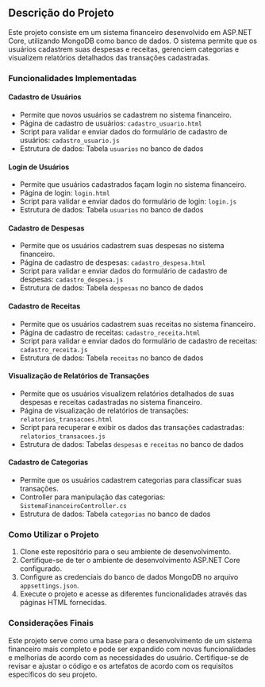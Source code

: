 ## Descrição do Projeto

Este projeto consiste em um sistema financeiro desenvolvido em ASP.NET Core, utilizando MongoDB como banco de dados. O sistema permite que os usuários cadastrem suas despesas e receitas, gerenciem categorias e visualizem relatórios detalhados das transações cadastradas.

### Funcionalidades Implementadas

#### Cadastro de Usuários
- Permite que novos usuários se cadastrem no sistema financeiro.
- Página de cadastro de usuários: `cadastro_usuario.html`
- Script para validar e enviar dados do formulário de cadastro de usuários: `cadastro_usuario.js`
- Estrutura de dados: Tabela `usuarios` no banco de dados

#### Login de Usuários
- Permite que usuários cadastrados façam login no sistema financeiro.
- Página de login: `login.html`
- Script para validar e enviar dados do formulário de login: `login.js`
- Estrutura de dados: Tabela `usuarios` no banco de dados

#### Cadastro de Despesas
- Permite que os usuários cadastrem suas despesas no sistema financeiro.
- Página de cadastro de despesas: `cadastro_despesa.html`
- Script para validar e enviar dados do formulário de cadastro de despesas: `cadastro_despesa.js`
- Estrutura de dados: Tabela `despesas` no banco de dados

#### Cadastro de Receitas
- Permite que os usuários cadastrem suas receitas no sistema financeiro.
- Página de cadastro de receitas: `cadastro_receita.html`
- Script para validar e enviar dados do formulário de cadastro de receitas: `cadastro_receita.js`
- Estrutura de dados: Tabela `receitas` no banco de dados

#### Visualização de Relatórios de Transações
- Permite que os usuários visualizem relatórios detalhados de suas despesas e receitas cadastradas no sistema financeiro.
- Página de visualização de relatórios de transações: `relatorios_transacoes.html`
- Script para recuperar e exibir os dados das transações cadastradas: `relatorios_transacoes.js`
- Estrutura de dados: Tabelas `despesas` e `receitas` no banco de dados

#### Cadastro de Categorias
- Permite que os usuários cadastrem categorias para classificar suas transações.
- Controller para manipulação das categorias: `SistemaFinanceiroController.cs`
- Estrutura de dados: Tabela `categorias` no banco de dados

### Como Utilizar o Projeto

1. Clone este repositório para o seu ambiente de desenvolvimento.
2. Certifique-se de ter o ambiente de desenvolvimento ASP.NET Core configurado.
3. Configure as credenciais do banco de dados MongoDB no arquivo `appsettings.json`.
4. Execute o projeto e acesse as diferentes funcionalidades através das páginas HTML fornecidas.

### Considerações Finais

Este projeto serve como uma base para o desenvolvimento de um sistema financeiro mais completo e pode ser expandido com novas funcionalidades e melhorias de acordo com as necessidades do usuário. Certifique-se de revisar e ajustar o código e os artefatos de acordo com os requisitos específicos do seu projeto.

